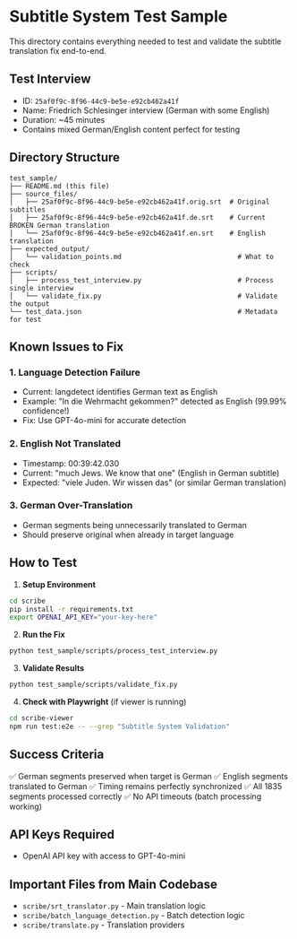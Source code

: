 # Subtitle System Test Sample

This directory contains everything needed to test and validate the subtitle translation fix end-to-end.

## Test Interview
- ID: `25af0f9c-8f96-44c9-be5e-e92cb462a41f`
- Name: Friedrich Schlesinger interview (German with some English)
- Duration: ~45 minutes
- Contains mixed German/English content perfect for testing

## Directory Structure
```
test_sample/
├── README.md (this file)
├── source_files/
│   ├── 25af0f9c-8f96-44c9-be5e-e92cb462a41f.orig.srt  # Original subtitles
│   ├── 25af0f9c-8f96-44c9-be5e-e92cb462a41f.de.srt    # Current BROKEN German translation
│   └── 25af0f9c-8f96-44c9-be5e-e92cb462a41f.en.srt    # English translation
├── expected_output/
│   └── validation_points.md                             # What to check
├── scripts/
│   ├── process_test_interview.py                        # Process single interview
│   └── validate_fix.py                                  # Validate the output
└── test_data.json                                       # Metadata for test
```

## Known Issues to Fix

### 1. Language Detection Failure
- Current: langdetect identifies German text as English
- Example: "In die Wehrmacht gekommen?" detected as English (99.99% confidence!)
- Fix: Use GPT-4o-mini for accurate detection

### 2. English Not Translated
- Timestamp: 00:39:42.030
- Current: "much Jews. We know that one" (English in German subtitle)
- Expected: "viele Juden. Wir wissen das" (or similar German translation)

### 3. German Over-Translation
- German segments being unnecessarily translated to German
- Should preserve original when already in target language

## How to Test

1. **Setup Environment**
```bash
cd scribe
pip install -r requirements.txt
export OPENAI_API_KEY="your-key-here"
```

2. **Run the Fix**
```bash
python test_sample/scripts/process_test_interview.py
```

3. **Validate Results**
```bash
python test_sample/scripts/validate_fix.py
```

4. **Check with Playwright** (if viewer is running)
```bash
cd scribe-viewer
npm run test:e2e -- --grep "Subtitle System Validation"
```

## Success Criteria

✅ German segments preserved when target is German
✅ English segments translated to German
✅ Timing remains perfectly synchronized
✅ All 1835 segments processed correctly
✅ No API timeouts (batch processing working)

## API Keys Required
- OpenAI API key with access to GPT-4o-mini

## Important Files from Main Codebase
- `scribe/srt_translator.py` - Main translation logic
- `scribe/batch_language_detection.py` - Batch detection logic
- `scribe/translate.py` - Translation providers